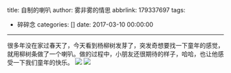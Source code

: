 title: 自制的喇叭
author: 雾非雾的情思
abbrlink: 179337697
tags:
  - 碎碎念
categories: []
date: 2017-03-10 00:00:00
---
很多年没在家过春天了，今天看到杨柳树发芽了，突发奇想要找一下童年的感觉，就用柳树条做了一个喇叭。做的过程中，小朋友还很期待的样子，哈哈，也让他感受一下我们童年的快乐。
![](http://file.mspring.org/3b8f67f7a1a254b91b0df409aaf82f49!detail)
![](http://file.mspring.org/8c60807c0dc99023ca6aa7f7197c160a!detail)

